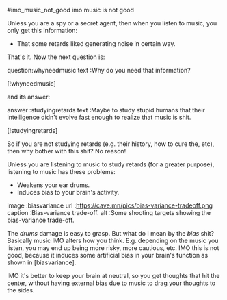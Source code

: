 #imo_music_not_good imo music is not good

Unless you are a spy or a secret agent, then when you listen to music, you only
get this information:

* That some retards liked generating noise in certain way.

That's it.  Now the next question is:

question:whyneedmusic
text    :Why do you need that information?

[!whyneedmusic]

and its answer:

answer  :studyingretards
text    :Maybe to study stupid humans that their intelligence didn't evolve
         fast enough to realize that music is shit.

[!studyingretards]

So if you are not studying retards (e.g. their history, how to cure the, etc),
then why bother with this shit?  No reason!

Unless you are listening to music to study retards (for a greater purpose),
listening to music has these problems:

* Weakens your ear drums.
* Induces bias to your brain's activity.

image   :biasvariance
url     :https://cave.mn/pics/bias-variance-tradeoff.png
caption :Bias-variance trade-off.
alt     :Some shooting targets showing the bias-variance trade-off.

The _drums_ damage is easy to grasp.  But what do I mean by the _bias_ shit?
Basically music IMO alters how you think.  E.g. depending on the music you
listen, you may end up being more risky, more cautious, etc.  IMO this is not
good, because it induces some artificial bias in your brain's function as shown
in [biasvariance].

IMO it's better to keep your brain at neutral, so you get thoughts that hit the
center, without having external bias due to music to drag your thoughts to the
sides.
